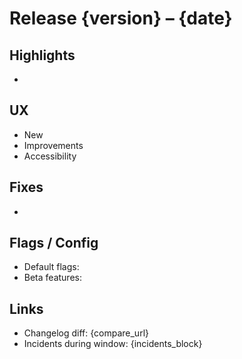 # Release {version} – {date}

## Highlights
- 

## UX
- New
- Improvements
- Accessibility

## Fixes
- 

## Flags / Config
- Default flags: 
- Beta features: 

## Links
- Changelog diff: {compare_url}
- Incidents during window: {incidents_block}
